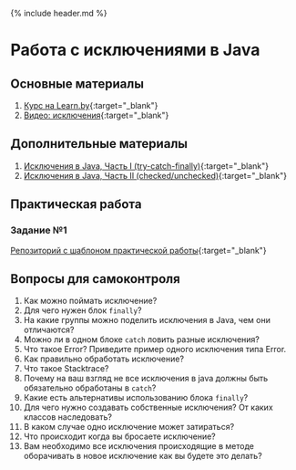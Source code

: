 {% include header.md %}

Работа с исключениями в Java
====================

Основные материалы
---------------------
1. [Курс на Learn.by](https://learn.by/courses/course-v1:EPAM+JEE+ext1/courseware){:target="_blank"}
1. [Видео: исключения](https://www.youtube.com/watch?v=RcwyUIyF7kI){:target="_blank"}

Дополнительные материалы
---------------------
1. [Исключения в Java, Часть I (try-catch-finally)](https://habr.com/ru/company/golovachcourses/blog/223821/){:target="_blank"}
1. [Исключения в Java, Часть II (checked/unchecked)](https://habr.com/ru/company/golovachcourses/blog/225585/){:target="_blank"}

Практическая работа
---------------------
### Задание №1
[Репозиторий с шаблоном практической работы](https://github.com/JAVA-ONLINE-EDUCATION-COURSE/java-exceptions-template){:target="_blank"}

Вопросы для самоконтроля
---------------------
1. Как можно поймать исключение?
1. Для чего нужен блок `finally`?
1. На какие группы можно поделить исключения в Java, чем они отличаются?
1. Можно ли в одном блоке `catch` ловить разные исключения?
1. Что такое Error? Приведите пример одного исключения типа Error.
1. Как правильно обработать исключение?
1. Что такое Stacktrace?
1. Почему на ваш взгляд не все исключения в java должны быть обязательно обработаны в `catch`?
1. Какие есть альтернативы использованию блока `finally`?
1. Для чего нужно создавать собственные исключения? От каких классов наследовать?
1. В каком случае одно исключение может затираться?
1. Что происходит когда вы бросаете исключение?
1. Вам необходимо все исключения происходящие в методе оборачивать в новое исключение как вы будете это делать?
